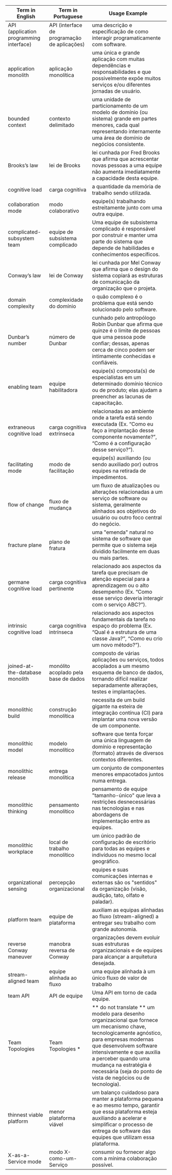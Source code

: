 | Term in English | Term in Portuguese | Usage Example |
| --------------- | --------------- | ------------- |
| API (application programming interface) | API (interface de programação de aplicações) | uma descrição e especificação de como interagir programaticamente com software.|
| application monolith | aplicação monolítica | uma única e grande aplicação com muitas dependências e responsabilidades e que possivelmente expõe muitos serviços e/ou diferentes jornadas de usuário. |
| bounded context | contexto delimitado | uma unidade de particionamento de um modelo de domínio (ou sistema) grande em partes menores, cada qual representando internamente uma área de domínio de negócios consistente. |
| Brooks’s law | lei de Brooks | lei cunhada por Fred Brooks que afirma que acrescentar novas pessoas a uma equipe não aumenta imediatamente a capacidade desta equipe. |
| cognitive load | carga cognitiva | a quantidade da memória de trabalho sendo utilizada. |
| collaboration mode | modo colaborativo | equipe(s) trabalhando estreitamente junto com uma outra equipe. |
| complicated-subsystem team | equipe de subsistema complicado | Uma equipe de subsistema complicado é responsável por construir e manter uma parte do sistema que depende de habilidades e conhecimentos específicos. |
| Conway’s law | lei de Conway | lei cunhada por Mel Conway que afirma que o design do sistema copiará as estruturas de comunicação da organização que o projeta. |
| domain complexity | complexidade do domínio | o quão complexo é o problema que está sendo solucionado pelo software. |
| Dunbar’s number | número de Dunbar | cunhado pelo antropólogo Robin Dunbar que afirma que quinze é o limite de pessoas que uma pessoa pode confiar; dessas, apenas cerca de cinco podem ser intimamente conhecidas e confiáveis. |
| enabling team | equipe habilitadora | equipe(s) composta(s) de especialistas em um determinado domínio técnico ou de produto; elas ajudam a preencher as lacunas de capacitação. |
| extraneous cognitive load | carga cognitiva extrínseca | relacionadas ao ambiente onde a tarefa está sendo executada (Ex. “Como eu faço a implantação desse componente novamente?”, “Como é a configuração desse serviço?”). |
| facilitating mode | modo de facilitação | equipe(s) auxiliando (ou sendo auxiliado por) outros equipes na retirada de impedimentos. |
| flow of change | fluxo de mudança | um fluxo de atualizações ou alterações relacionadas a um serviço de software ou sistema, geralmente alinhados aos objetivos do usuário ou outro foco central do negócio.  |
| fracture plane | plano de fratura | uma "emenda" natural no sistema de software que permite que o sistema seja dividido facilmente em duas ou mais partes. |
| germane cognitive load | carga cognitiva pertinente | relacionado aos aspectos da tarefa que precisam de atenção especial para a aprendizagem ou o alto desempenho (Ex. “Como esse serviço deveria interagir com o serviço ABC?”). |
| intrinsic cognitive load | carga cognitiva intrínseca | relacionado aos aspectos fundamentais da tarefa no espaço do problema (Ex. “Qual é a estrutura de uma classe Java?”, “Como eu crio um novo método?”). |
| joined-at-the-database monolith | monólito acoplado pela base de dados | composto de várias aplicações ou serviços, todos acoplados a um mesmo esquema de banco de dados, tornando difícil realizar separadamente alterações, testes e implantações. |
| monolithic build | construção monolítica | necessita de um build gigante na esteira de integração contínua (CI) para implantar uma nova versão de um componente. |
| monolithic model | modelo monolítico | software que tenta forçar uma única linguagem de domínio e representação (formato) através de diversos contextos diferentes. |
| monolithic release | entrega monolítica | um conjunto de componentes menores empacotados juntos numa entrega. |
| monolithic thinking | pensamento monolítico | pensamento de equipe "tamanho-único" que leva a restrições desnecessárias nas tecnologias e nas abordagens de implementação entre as equipes. |
| monolithic workplace | local de trabalho monolítico | um único padrão de configuração de escritório para todas as equipes e indivíduos no mesmo local geográfico. |
| organizational sensing | percepção organizacional | equipes e suas comunicações internas e externas são os "sentidos" da organização (visão, audição, tato, olfato e paladar). |
| platform team | equipe de plataforma | auxiliam as equipas alinhadas ao fluxo (stream-aligned) a entregar seu trabalho com grande autonomia. |
| reverse Conway maneuver | manobra reversa de Conway | organizações devem evoluir suas estruturas organizacionais e de equipes para alcançar a arquitetura desejada. |
| stream-aligned team | equipe alinhada ao fluxo | uma equipe alinhada à um único fluxo de valor de trabalho |
| team API | API de equipe | Uma API em torno de cada equipe. |
| Team Topologies | Team Topologies * | ** do not translate ** um modelo para desenho organizacional que fornece um mecanismo chave, tecnologicamente agnóstico, para empresas modernas que desenvolvem software intensivamente e que auxilia a perceber quando uma mudança na estratégia é necessária (seja do ponto de vista de negócios ou de tecnologia).  |
| thinnest viable platform | menor plataforma viável | um balanço cuidadoso para manter a plataforma pequena e ao mesmo tempo, garantir que essa plataforma esteja auxiliando a acelerar e simplificar o processo de entrega de software das equipes que utilizam essa plataforma. |
| X-as-a-Service mode | modo X-como-um-Serviço | consumir ou fornecer algo com a mínima colaboração possível. |
